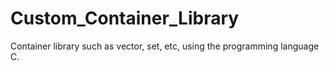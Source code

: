 # Custom_Container_Library
Container library such as vector, set, etc, using the programming language C.
